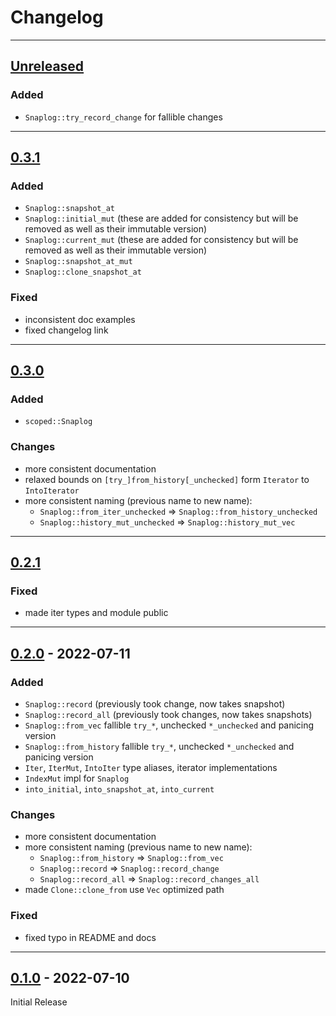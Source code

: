 # Changelog

---
## [Unreleased]
### Added
- `Snaplog::try_record_change` for fallible changes

---
## [0.3.1]
### Added
- `Snaplog::snapshot_at`
- `Snaplog::initial_mut` (these are added for consistency but will be removed as well as their
  immutable version)
- `Snaplog::current_mut` (these are added for consistency but will be removed as well as their
  immutable version)
- `Snaplog::snapshot_at_mut`
- `Snaplog::clone_snapshot_at`

### Fixed
- inconsistent doc examples
- fixed changelog link


---
## [0.3.0]
### Added
- `scoped::Snaplog`

### Changes
- more consistent documentation
- relaxed bounds on `[try_]from_history[_unchecked]` form `Iterator` to `IntoIterator`
- more consistent naming (previous name to new name):
  - `Snaplog::from_iter_unchecked` => `Snaplog::from_history_unchecked`
  - `Snaplog::history_mut_unchecked` => `Snaplog::history_mut_vec`


---
## [0.2.1]
### Fixed
- made iter types and module public


---
## [0.2.0] - 2022-07-11
### Added
- `Snaplog::record` (previously took change, now takes snapshot)
- `Snaplog::record_all` (previously took changes, now takes snapshots)
- `Snaplog::from_vec` fallible `try_*`, unchecked `*_unchecked` and panicing version
- `Snaplog::from_history` fallible `try_*`, unchecked `*_unchecked` and panicing version
- `Iter`, `IterMut`, `IntoIter` type aliases, iterator implementations
- `IndexMut` impl for `Snaplog`
- `into_initial`, `into_snapshot_at`, `into_current`

### Changes
- more consistent documentation
- more consistent naming (previous name to new name):
  - `Snaplog::from_history` => `Snaplog::from_vec`
  - `Snaplog::record` => `Snaplog::record_change`
  - `Snaplog::record_all` => `Snaplog::record_changes_all`
- made `Clone::clone_from` use `Vec` optimized path

### Fixed
- fixed typo in README and docs


---
## [0.1.0] - 2022-07-10
Initial Release


[Unreleased]: https://github.com/epbuennig/snaplog/compare/v0.3.1...master
[0.3.1]: https://github.com/epbuennig/snaplog/compare/v0.3.0...v0.3.1
[0.3.0]: https://github.com/epbuennig/snaplog/compare/v0.2.1...v0.3.0
[0.2.1]: https://github.com/epbuennig/snaplog/compare/v0.2.0...v0.2.1
[0.2.0]: https://github.com/epbuennig/snaplog/compare/v0.1.0...v0.2.0
[0.1.0]: https://github.com/epbuennig/snaplog/compare/master...v0.1.0
